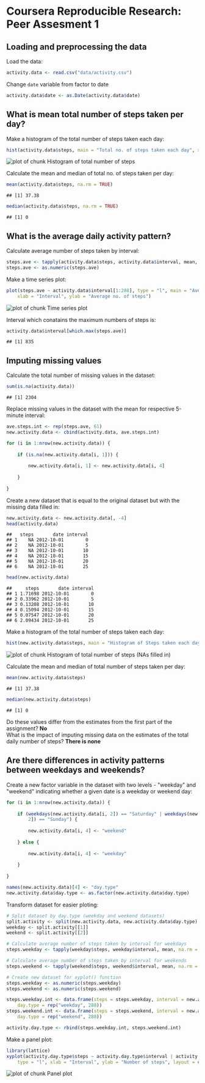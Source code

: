 Coursera Reproducible Research: Peer Assesment 1
===============================================

  
## Loading and preprocessing the data

Load the data:

```r
activity.data <- read.csv("data/activity.csv")
```

Change `date` variable from factor to date

```r
activity.data$date <- as.Date(activity.data$date)
```


  
## What is mean total number of steps taken per day?

Make a histogram of the total number of steps taken each day:

```r
hist(activity.data$steps, main = "Total no. of steps taken each day", xlab = "Steps taken")
```

![plot of chunk Histogram of total number of steps](figure/Histogram_of_total_number_of_steps.png) 


Calculate the mean and median of total no. of steps taken per day:

```r
mean(activity.data$steps, na.rm = TRUE)
```

```
## [1] 37.38
```

```r
median(activity.data$steps, na.rm = TRUE)
```

```
## [1] 0
```


  
## What is the average daily activity pattern?

Calculate average number of steps taken by interval:

```r
steps.ave <- tapply(activity.data$steps, activity.data$interval, mean, na.rm = TRUE)
steps.ave <- as.numeric(steps.ave)
```


Make a time series plot:

```r
plot(steps.ave ~ activity.data$interval[1:288], type = "l", main = "Average daily activity pattern", 
    xlab = "Interval", ylab = "Average no. of steps")
```

![plot of chunk Time series plot](figure/Time_series_plot.png) 


Interval which conatains the maximum numbers of steps is:

```r
activity.data$interval[which.max(steps.ave)]
```

```
## [1] 835
```


  
## Imputing missing values

Calculate the total number of missing values in the dataset:

```r
sum(is.na(activity.data))
```

```
## [1] 2304
```


Replace missing values in the dataset with the mean for respective 5-minute interval:

```r
ave.steps.int <- rep(steps.ave, 61)
new.activity.data <- cbind(activity.data, ave.steps.int)

for (i in 1:nrow(new.activity.data)) {
    
    if (is.na(new.activity.data[i, 1])) {
        
        new.activity.data[i, 1] <- new.activity.data[i, 4]
        
    }
    
}
```


Create a new dataset that is equal to the original dataset but with the missing data filled in: 

```r
new.activity.data <- new.activity.data[, -4]
head(activity.data)
```

```
##   steps       date interval
## 1    NA 2012-10-01        0
## 2    NA 2012-10-01        5
## 3    NA 2012-10-01       10
## 4    NA 2012-10-01       15
## 5    NA 2012-10-01       20
## 6    NA 2012-10-01       25
```

```r
head(new.activity.data)
```

```
##     steps       date interval
## 1 1.71698 2012-10-01        0
## 2 0.33962 2012-10-01        5
## 3 0.13208 2012-10-01       10
## 4 0.15094 2012-10-01       15
## 5 0.07547 2012-10-01       20
## 6 2.09434 2012-10-01       25
```


Make a histogram of the total number of steps taken each day:

```r
hist(new.activity.data$steps, main = "Histogram of Steps taken each day", xlab = "Steps taken")
```

![plot of chunk Histogram of total number of steps (NAs filled in)](figure/Histogram_of_total_number_of_steps__NAs_filled_in_.png) 


Calculate the mean and median of total number of steps taken per day:

```r
mean(new.activity.data$steps)
```

```
## [1] 37.38
```

```r
median(new.activity.data$steps)
```

```
## [1] 0
```


Do these values differ from the estimates from the first part of the assignment? **No**  
What is the impact of imputing missing data on the estimates of the total daily number of steps? **There is none**

  
## Are there differences in activity patterns between weekdays and weekends?

Create a new factor variable in the dataset with two levels - "weekday" and "weekend" indicating whether a given date is a weekday or weekend day:

```r
for (i in 1:nrow(new.activity.data)) {
    
    if (weekdays(new.activity.data[i, 2]) == "Saturday" | weekdays(new.activity.data[i, 
        2]) == "Sunday") {
        
        new.activity.data[i, 4] <- "weekend"
        
    } else {
        
        new.activity.data[i, 4] <- "weekday"
        
    }
    
}

names(new.activity.data)[4] <- "day.type"
new.activity.data$day.type <- as.factor(new.activity.data$day.type)
```


Transform dataset for easier ploting:

```r
# Split dataset by day.type (weekday and weekend datasets)
split.activity <- split(new.activity.data, new.activity.data$day.type)
weekday <- split.activity[[1]]
weekend <- split.activity[[2]]

# Calculate average number of steps taken by interval for weekdays
steps.weekday <- tapply(weekday$steps, weekday$interval, mean, na.rm = TRUE)

# Calculate average number of steps taken by interval for weekends
steps.weekend <- tapply(weekend$steps, weekend$interval, mean, na.rm = TRUE)

# Create new dataset for xyplot() function
steps.weekday <- as.numeric(steps.weekday)
steps.weekend <- as.numeric(steps.weekend)

steps.weekday.int <- data.frame(steps = steps.weekday, interval = new.activity.data$interval[1:288], 
    day.type = rep("weekday", 288))
steps.weekend.int <- data.frame(steps = steps.weekend, interval = new.activity.data$interval[1:288], 
    day.type = rep("weekend", 288))

activity.day.type <- rbind(steps.weekday.int, steps.weekend.int)
```


Make a panel plot:

```r
library(lattice)
xyplot(activity.day.type$steps ~ activity.day.type$interval | activity.day.type$day.type, 
    type = "l", xlab = "Interval", ylab = "Number of steps", layout = c(1, 2))
```

![plot of chunk Panel plot](figure/Panel_plot.png) 

